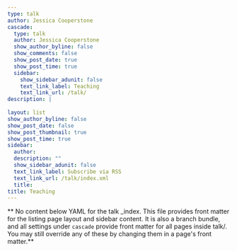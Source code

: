 ```yaml
---
type: talk
author: Jessica Cooperstone
cascade:
  type: talk
  author: Jessica Cooperstone
  show_author_byline: false
  show_comments: false
  show_post_date: true
  show_post_time: true
  sidebar:
    show_sidebar_adunit: false
    text_link_label: Teaching
    text_link_url: /talk/
description: |
  
layout: list
show_author_byline: false
show_post_date: false
show_post_thumbnail: true
show_post_time: true
sidebar:
  author: 
  description: ""
  show_sidebar_adunit: false
  text_link_label: Subscribe via RSS
  text_link_url: /talk/index.xml
  title: 
title: Teaching
---
```


** No content below YAML for the talk _index. This file provides front matter for the listing page layout and sidebar content. It is also a branch bundle, and all settings under `cascade` provide front matter for all pages inside talk/. You may still override any of these by changing them in a page's front matter.**
